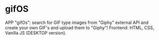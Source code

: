 # gifOS

APP "gifOs": search for GIF type images from "Giphy" external API and create your own GIF's and upload them to "Giphy"! Frontend: HTML, CSS, Vanilla JS (DESKTOP version).
